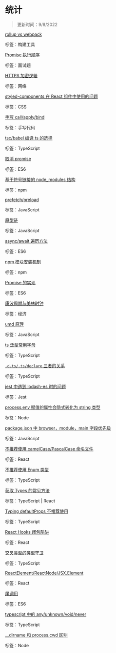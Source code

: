 
  # 统计
  
  > 更新时间：9/8/2022
  
  
  [rollup vs webpack](https://github.com/nmsn/blog/issues/43)

  标签：构建工具
  

  [Promise 执行顺序](https://github.com/nmsn/blog/issues/42)

  标签：面试题
  

  [HTTPS 加密逻辑](https://github.com/nmsn/blog/issues/41)

  标签：网络
  

  [styled-components 在 React 组件中使用的问题](https://github.com/nmsn/blog/issues/40)

  标签：CSS
  

  [手写 call/apply/bind](https://github.com/nmsn/blog/issues/39)

  标签：手写代码
  

  [tsc/babel 编译 ts 的选择](https://github.com/nmsn/blog/issues/38)

  标签：TypeScript
  

  [取消 promise](https://github.com/nmsn/blog/issues/37)

  标签：ES6
  

  [基于符号链接的 node_modules 结构](https://github.com/nmsn/blog/issues/36)

  标签：npm
  

  [prefetch/preload](https://github.com/nmsn/blog/issues/35)

  标签：JavaScript
  

  [原型链](https://github.com/nmsn/blog/issues/34)

  标签：JavaScript
  

  [async/await 遍历方法](https://github.com/nmsn/blog/issues/33)

  标签：ES6
  

  [ npm 模块安装机制](https://github.com/nmsn/blog/issues/32)

  标签：npm
  

  [Promise 的实现](https://github.com/nmsn/blog/issues/31)

  标签：ES6
  

  [康波周期与美林时钟](https://github.com/nmsn/blog/issues/30)

  标签：经济
  

  [umd 原理](https://github.com/nmsn/blog/issues/29)

  标签：JavaScript
  

  [ts 泛型常用字母](https://github.com/nmsn/blog/issues/28)

  标签：TypeScript
  

  [`.d.ts/.ts/declare` 三者的关系](https://github.com/nmsn/blog/issues/27)

  标签：TypeScript
  

  [jest 中遇到 lodash-es 时的问题](https://github.com/nmsn/blog/issues/26)

  标签：Jest
  

  [process.env 赋值的属性会隐式转化为 string 类型](https://github.com/nmsn/blog/issues/25)

  标签：Node
  

  [package.json 中 browser，module，main 字段优先级](https://github.com/nmsn/blog/issues/23)

  标签：JavaScript
  

  [不推荐使用 camelCase/PascalCase 命名文件](https://github.com/nmsn/blog/issues/22)

  标签：React
  

  [不推荐使用 Enum 类型](https://github.com/nmsn/blog/issues/21)

  标签：TypeScript
  

  [获取 Types 的常见方法](https://github.com/nmsn/blog/issues/20)

  标签：TypeScript | React
  

  [Typing defaultProps 不推荐使用](https://github.com/nmsn/blog/issues/19)

  标签：TypeScript
  

  [React Hooks 闭包陷阱](https://github.com/nmsn/blog/issues/18)

  标签：React
  

  [交叉类型的类型守卫](https://github.com/nmsn/blog/issues/17)

  标签：TypeScript
  

  [ReactElement/ReactNode/JSX.Element](https://github.com/nmsn/blog/issues/16)

  标签：React
  

  [尾调用](https://github.com/nmsn/blog/issues/15)

  标签：ES6
  

  [typescript 中的 any/unknown/void/never](https://github.com/nmsn/blog/issues/14)

  标签：TypeScript
  

  [__dirname 和 process.cwd 区别](https://github.com/nmsn/blog/issues/13)

  标签：Node
  
  